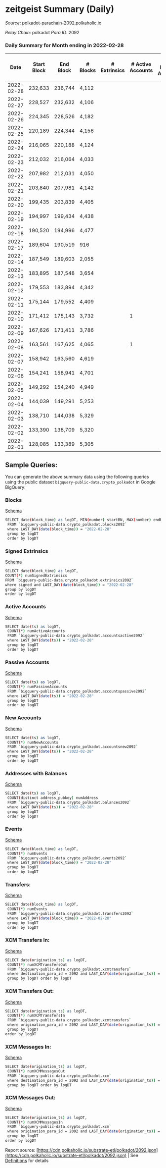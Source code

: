 # zeitgeist Summary (Daily)

_Source_: [polkadot-parachain-2092.polkaholic.io](https://polkadot-parachain-2092.polkaholic.io)

*Relay Chain*: polkadot
*Para ID*: 2092



### Daily Summary for Month ending in 2022-02-28


| Date    | Start Block | End Block | # Blocks | # Extrinsics | # Active Accounts | # Passive Accounts | # New Accounts | # Addresses | # Events  | # Transfers ($USD) | # XCM Transfers In ($USD) | # XCM Transfers Out ($USD) | # XCM In | # XCM Out | Issues |
|---------|-------------|-----------|----------|--------------|-------------------|--------------------|----------------|-------------|-----------|--------------------|---------------------------|----------------------------|----------|-----------|--------|
| 2022-02-28 | 232,633 | 236,744 | 4,112 |  |  |  |  | 5 |  |   |   |   |  |  |  |
| 2022-02-27 | 228,527 | 232,632 | 4,106 |  |  |  |  | 5 |  |   |   |   |  |  |  |
| 2022-02-26 | 224,345 | 228,526 | 4,182 |  |  |  |  | 5 |  |   |   |   |  |  |  |
| 2022-02-25 | 220,189 | 224,344 | 4,156 |  |  |  |  | 5 |  |   |   |   |  |  |  |
| 2022-02-24 | 216,065 | 220,188 | 4,124 |  |  |  |  | 5 |  |   |   |   |  |  |  |
| 2022-02-23 | 212,032 | 216,064 | 4,033 |  |  |  |  | 5 |  |   |   |   |  |  |  |
| 2022-02-22 | 207,982 | 212,031 | 4,050 |  |  |  |  | 5 |  |   |   |   |  |  |  |
| 2022-02-21 | 203,840 | 207,981 | 4,142 |  |  |  |  | 5 |  |   |   |   |  |  |  |
| 2022-02-20 | 199,435 | 203,839 | 4,405 |  |  |  |  | 5 |  |   |   |   |  |  |  |
| 2022-02-19 | 194,997 | 199,434 | 4,438 |  |  |  |  | 5 |  |   |   |   |  |  |  |
| 2022-02-18 | 190,520 | 194,996 | 4,477 |  |  |  |  | 5 |  |   |   |   |  |  |  |
| 2022-02-17 | 189,604 | 190,519 | 916 |  |  |  |  | 5 |  |   |   |   |  |  |  |
| 2022-02-14 | 187,549 | 189,603 | 2,055 |  |  |  |  | 5 |  |   |   |   |  |  |  |
| 2022-02-13 | 183,895 | 187,548 | 3,654 |  |  |  |  | 5 |  |   |   |   |  |  |  |
| 2022-02-12 | 179,553 | 183,894 | 4,342 |  |  |  |  | 5 |  |   |   |   |  |  |  |
| 2022-02-11 | 175,144 | 179,552 | 4,409 |  |  |  |  | 5 |  |   |   |   |  |  |  |
| 2022-02-10 | 171,412 | 175,143 | 3,732 |  | 1 |  |  | 5 |  |   |   |   |  |  |  |
| 2022-02-09 | 167,626 | 171,411 | 3,786 |  |  |  |  | 5 |  |   |   |   |  |  |  |
| 2022-02-08 | 163,561 | 167,625 | 4,065 |  | 1 |  |  | 5 |  |   |   |   |  |  |  |
| 2022-02-07 | 158,942 | 163,560 | 4,619 |  |  |  |  |  |  |   |   |   |  |  |  |
| 2022-02-06 | 154,241 | 158,941 | 4,701 |  |  |  |  |  |  |   |   |   |  |  |  |
| 2022-02-05 | 149,292 | 154,240 | 4,949 |  |  |  |  |  |  |   |   |   |  |  |  |
| 2022-02-04 | 144,039 | 149,291 | 5,253 |  |  |  |  |  |  |   |   |   |  |  |  |
| 2022-02-03 | 138,710 | 144,038 | 5,329 |  |  |  |  |  |  |   |   |   |  |  |  |
| 2022-02-02 | 133,390 | 138,709 | 5,320 |  |  |  |  |  |  |   |   |   |  |  |  |
| 2022-02-01 | 128,085 | 133,389 | 5,305 |  |  |  |  |  |  |   |   |   |  |  |  |

## Sample Queries:
You can generate the above summary data using the following queries using the public dataset `bigquery-public-data.crypto_polkadot` in Google BigQuery:


### Blocks 

[Schema](https://github.com/colorfulnotion/substrate-etl/blob/main/schema/blocks.json)

```bash
SELECT date(block_time) as logDT, MIN(number) startBN, MAX(number) endBN, COUNT(*) numBlocks 
 FROM `bigquery-public-data.crypto_polkadot.blocks2092`  
 where LAST_DAY(date(block_time)) = "2022-02-28" 
 group by logDT 
 order by logDT
```

### Signed Extrinsics 

[Schema](https://github.com/colorfulnotion/substrate-etl/blob/main/schema/extrinsics.json)

```bash
SELECT date(block_time) as logDT, 
COUNT(*) numSignedExtrinsics 
FROM `bigquery-public-data.crypto_polkadot.extrinsics2092`  
where signed and LAST_DAY(date(block_time)) = "2022-02-28" 
group by logDT 
order by logDT
```

### Active Accounts 

[Schema](https://github.com/colorfulnotion/substrate-etl/blob/main/schema/accountsactive.json)

```bash
SELECT date(ts) as logDT, 
 COUNT(*) numActiveAccounts 
 FROM `bigquery-public-data.crypto_polkadot.accountsactive2092` 
 where LAST_DAY(date(ts)) = "2022-02-28" 
 group by logDT 
 order by logDT
```

### Passive Accounts 

[Schema](https://github.com/colorfulnotion/substrate-etl/blob/main/schema/accountspassive.json)

```bash
SELECT date(ts) as logDT, 
 COUNT(*) numPassiveAccounts 
 FROM `bigquery-public-data.crypto_polkadot.accountspassive2092` 
 where LAST_DAY(date(ts)) = "2022-02-28" 
 group by logDT 
 order by logDT
```

### New Accounts 

[Schema](https://github.com/colorfulnotion/substrate-etl/blob/main/schema/accountsnew.json)

```bash
SELECT date(ts) as logDT, 
 COUNT(*) numNewAccounts 
 FROM `bigquery-public-data.crypto_polkadot.accountsnew2092` 
 where LAST_DAY(date(ts)) = "2022-02-28" 
 group by logDT
 order by logDT
```

### Addresses with Balances 

[Schema](https://github.com/colorfulnotion/substrate-etl/blob/main/schema/balances.json)

```bash
SELECT date(ts) as logDT,
 COUNT(distinct address_pubkey) numAddress 
 FROM `bigquery-public-data.crypto_polkadot.balances2092` 
 where LAST_DAY(date(ts)) = "2022-02-28" 
 group by logDT 
 order by logDT
```

### Events 

[Schema](https://github.com/colorfulnotion/substrate-etl/blob/main/schema/events.json)

```bash
SELECT date(block_time) as logDT, 
 COUNT(*) numEvents 
 FROM `bigquery-public-data.crypto_polkadot.events2092` 
 where LAST_DAY(date(block_time)) = "2022-02-28" 
 group by logDT 
 order by logDT
```

### Transfers:

[Schema](https://github.com/colorfulnotion/substrate-etl/blob/main/schema/transfers.json)

```bash
SELECT date(block_time) as logDT, 
 COUNT(*) numEvents 
 FROM `bigquery-public-data.crypto_polkadot.transfers2092` 
 where LAST_DAY(date(block_time)) = "2022-02-28" 
 group by logDT 
 order by logDT
```

### XCM Transfers In: 

[Schema](https://github.com/colorfulnotion/substrate-etl/blob/main/schema/xcmtransfers.json)

```bash
SELECT date(origination_ts) as logDT, 
 COUNT(*) numXCMTransfersOut 
 FROM `bigquery-public-data.crypto_polkadot.xcmtransfers` 
 where destination_para_id = 2092 and LAST_DAY(date(origination_ts)) = "2022-02-28" 
 group by logDT order by logDT
```

### XCM Transfers Out: 

[Schema](https://github.com/colorfulnotion/substrate-etl/blob/main/schema/xcmtransfers.json)

```bash
SELECT date(origination_ts) as logDT, 
 COUNT(*) numXCMTransfersIn 
 FROM `bigquery-public-data.crypto_polkadot.xcmtransfers` 
 where origination_para_id = 2092 and LAST_DAY(date(origination_ts)) = "2022-02-28" 
 group by logDT 
order by logDT
```

### XCM Messages In: 

[Schema](https://github.com/colorfulnotion/substrate-etl/blob/main/schema/xcm.json)

```bash
SELECT date(origination_ts) as logDT, 
 COUNT(*) numXCMMessagesOut 
 FROM `bigquery-public-data.crypto_polkadot.xcm` 
 where destination_para_id = 2092 and LAST_DAY(date(origination_ts)) = "2022-02-28" 
 group by logDT order by logDT
```

### XCM Messages Out: 

[Schema](https://github.com/colorfulnotion/substrate-etl/blob/main/schema/xcm.json)

```bash
SELECT date(origination_ts) as logDT, 
 COUNT(*) numXCMMessagesIn 
 FROM `bigquery-public-data.crypto_polkadot.xcm` 
 where origination_para_id = 2092 and LAST_DAY(date(origination_ts)) = "2022-02-28" 
 group by logDT 
order by logDT
```


Report source: [https://cdn.polkaholic.io/substrate-etl/polkadot/2092.json](https://cdn.polkaholic.io/substrate-etl/polkadot/2092.json) | See [Definitions](/DEFINITIONS.md) for details
